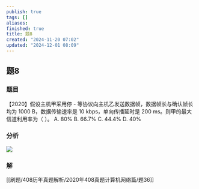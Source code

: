 ```yaml
---
publish: true
tags: []
aliases: 
finished: true
title: 题8
created: "2024-11-20 07:02"
updated: "2024-12-01 08:09"
---
```

## 题8
### 题目
【2020】假设主机甲采用停 - 等协议向主机乙发送数据帧，数据帧长与确认帧长均为 1000 B，数据传输速率是 10 kbps，单向传播延时是 200 ms。则甲的最大信道利用率为（ ）。
A. 80%
B. 66.7%
C. 44.4%
D. 40%
### 分析
![](https://img.hwenyi.tech/202412011609520.webp)
### 解
[[刷题/408历年真题解析/2020年408真题计算机网络篇/题36]]